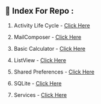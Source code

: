 ## 📇 Index For Repo : 

1. Activity Life Cycle - [Click Here](https://github.com/gkrockz/Andriod/tree/main/ActivityLifeCycle/app)

2. MailComposer - [Click Here](https://github.com/gkrockz/Andriod/tree/main/MailComposer/app)

3. Basic Calculator - [Click Here](https://github.com/gkrockz/Andriod/tree/main/Basic-Calculator/app)

4. ListView - [Click Here](https://github.com/gkrockz/Andriod/tree/main/ListView)

5. Shared Preferences - [Click Here](https://github.com/gkrockz/Andriod/tree/main/SharedPreferences)

5. SQLite - [Click Here](https://github.com/gkrockz/Andriod/tree/main/SQLite)

5. Services - [Click Here](https://github.com/gkrockz/Andriod/tree/main/Services)